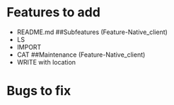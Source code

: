 # Features to add
* README.md
##Subfeatures (Feature-Native\_client)
* LS
* IMPORT
* CAT
##Maintenance (Feature-Native\_client)
* WRITE with location
# Bugs to fix


